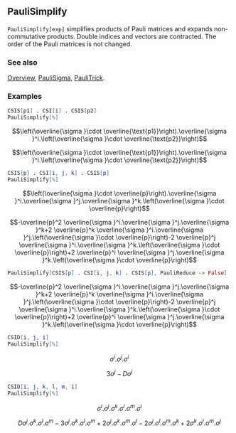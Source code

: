 ## PauliSimplify

`PauliSimplify[exp]` simplifies products of Pauli matrices and expands non-commutative products. Double indices and vectors are contracted. The order of the Pauli matrices is not changed.

### See also

[Overview](Extra/FeynCalc.md), [PauliSigma](PauliSigma.md), [PauliTrick](PauliTrick.md).

### Examples

```mathematica
CSIS[p1] . CSI[i] . CSIS[p2]
PauliSimplify[%]
```

$$\left(\overline{\sigma }\cdot \overline{\text{p1}}\right).\overline{\sigma }^i.\left(\overline{\sigma }\cdot \overline{\text{p2}}\right)$$

$$\left(\overline{\sigma }\cdot \overline{\text{p1}}\right).\overline{\sigma }^i.\left(\overline{\sigma }\cdot \overline{\text{p2}}\right)$$

```mathematica
CSIS[p] . CSI[i, j, k] . CSIS[p]
PauliSimplify[%]
```

$$\left(\overline{\sigma }\cdot \overline{p}\right).\overline{\sigma }^i.\overline{\sigma }^j.\overline{\sigma }^k.\left(\overline{\sigma }\cdot \overline{p}\right)$$

$$-\overline{p}^2 \overline{\sigma }^i.\overline{\sigma }^j.\overline{\sigma }^k+2 \overline{p}^k \overline{\sigma }^i.\overline{\sigma }^j.\left(\overline{\sigma }\cdot \overline{p}\right)-2 \overline{p}^j \overline{\sigma }^i.\overline{\sigma }^k.\left(\overline{\sigma }\cdot \overline{p}\right)+2 \overline{p}^i \overline{\sigma }^j.\overline{\sigma }^k.\left(\overline{\sigma }\cdot \overline{p}\right)$$

```mathematica
PauliSimplify[CSIS[p] . CSI[i, j, k] . CSIS[p], PauliReduce -> False]
```

$$-\overline{p}^2 \overline{\sigma }^i.\overline{\sigma }^j.\overline{\sigma }^k+2 \overline{p}^k \overline{\sigma }^i.\overline{\sigma }^j.\left(\overline{\sigma }\cdot \overline{p}\right)-2 \overline{p}^j \overline{\sigma }^i.\overline{\sigma }^k.\left(\overline{\sigma }\cdot \overline{p}\right)+2 \overline{p}^i \overline{\sigma }^j.\overline{\sigma }^k.\left(\overline{\sigma }\cdot \overline{p}\right)$$

```mathematica
CSID[i, j, i]
PauliSimplify[%]
```

$$\sigma ^i.\sigma ^j.\sigma ^i$$

$$3 \sigma ^j-D \sigma ^j$$

```mathematica
CSID[i, j, k, l, m, i]
PauliSimplify[%]
```

$$\sigma ^i.\sigma ^j.\sigma ^k.\sigma ^l.\sigma ^m.\sigma ^i$$

$$D \sigma ^j.\sigma ^k.\sigma ^l.\sigma ^m-3 \sigma ^j.\sigma ^k.\sigma ^l.\sigma ^m+2 \sigma ^j.\sigma ^k.\sigma ^m.\sigma ^l-2 \sigma ^j.\sigma ^l.\sigma ^m.\sigma ^k+2 \sigma ^k.\sigma ^l.\sigma ^m.\sigma ^j$$
